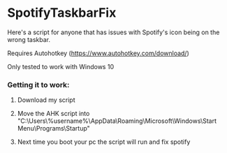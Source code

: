 # SpotifyTaskbarFix
Here's a script for anyone that has issues with Spotify's icon being on the wrong taskbar.

Requires Autohotkey (https://www.autohotkey.com/download/)

Only tested to work with Windows 10


### Getting it to work:
1. Download my script

2. Move the AHK script into "C:\Users\\%username%\AppData\Roaming\Microsoft\Windows\Start Menu\Programs\Startup"

3. Next time you boot your pc the script will run and fix spotify
